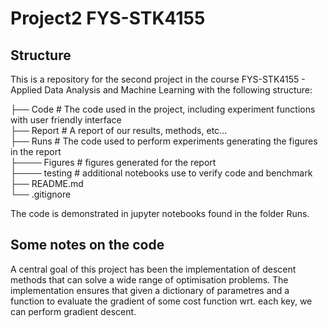 # Project2 FYS-STK4155

## Structure

This is a repository for the second project in the course FYS-STK4155 - Applied Data Analysis and Machine Learning with the following structure:

├── Code # The code used in the project, including experiment functions with user friendly interface \
├── Report # A report of our results, methods, etc...\
├── Runs # The code used to perform experiments generating the figures in the report\
├──── Figures # figures generated for the report\
├──── testing # additional notebooks use to verify code and benchmark \
├── README.md \
└── .gitignore

The code is demonstrated in jupyter notebooks found in the folder Runs. 

## Some notes on the code

A central goal of this project has been the implementation of descent methods that can solve a wide range of optimisation problems. The implementation ensures that given a dictionary of parametres and a function to evaluate the gradient of some cost function wrt. each key, we can perform gradient descent. 

